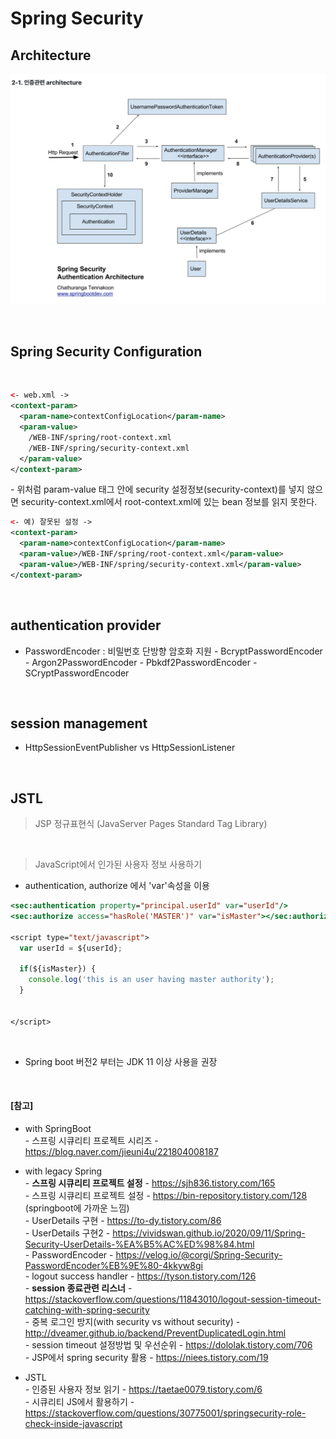 # Spring Security

## **Architecture**

  ![Alt text](./images/spring_security_authentication_architecture.png)

<br>

## Spring Security Configuration
  
  <br>

  ``` xml
  <- web.xml ->
  <context-param>
    <param-name>contextConfigLocation</param-name>
    <param-value>
      /WEB-INF/spring/root-context.xml
      /WEB-INF/spring/security-context.xml
    </param-value>
  </context-param>

  ```
  *-* 위처럼 param-value 태그 안에 security 설정정보(security-context)를 넣지 않으면 security-context.xml에서 root-context.xml에 있는 bean 정보를 읽지 못한다.

  ``` xml
  <- 예) 잘못된 설정 ->
  <context-param>
    <param-name>contextConfigLocation</param-name>
    <param-value>/WEB-INF/spring/root-context.xml</param-value>
    <param-value>/WEB-INF/spring/security-context.xml</param-value>
  </context-param>

  ```


<br>


## authentication provider
  
  - PasswordEncoder : 비밀번호 단방향 암호화 지원
    *-* BcryptPasswordEncoder 
    *-* Argon2PasswordEncoder 
    *-* Pbkdf2PasswordEncoder 
    *-* SCryptPasswordEncoder 

<br>

## session management
  - HttpSessionEventPublisher vs HttpSessionListener

  
<br>


## JSTL
> JSP 정규표현식 (JavaServer Pages Standard Tag Library)

<br>

> JavaScript에서 인가된 사용자 정보 사용하기
* authentication, authorize 에서 'var'속성을 이용
``` jsp
<sec:authentication property="principal.userId" var="userId"/>
<sec:authorize access="hasRole('MASTER')" var="isMaster"></sec:authorize>

<script type="text/javascript">
  var userId = ${userId};

  if(${isMaster}) {
    console.log('this is an user having master authority');
  }


</script>

```




<br>

* Spring boot 버전2 부터는 JDK 11 이상 사용을 권장

<br>

#### [참고]
  * with SpringBoot<br>
  *-* 스프링 시큐리티 프로젝트 시리즈 - https://blog.naver.com/jieuni4u/221804008187<br>
  
  * with legacy Spring<br>
  *-* **스프링 시큐리티 프로젝트 설정** - https://sjh836.tistory.com/165<br>
  *-* 스프링 시큐리티 프로젝트 설정 - https://bin-repository.tistory.com/128   (springboot에 가까운 느낌) <br>
  *-* UserDetails 구현 - https://to-dy.tistory.com/86 <br>
  *-* UserDetails 구현2 - https://vividswan.github.io/2020/09/11/Spring-Security-UserDetails-%EA%B5%AC%ED%98%84.html <br>
  *-* PasswordEncoder - https://velog.io/@corgi/Spring-Security-PasswordEncoder%EB%9E%80-4kkyw8gi<br>
  *-* logout success handler - https://tyson.tistory.com/126<br>
  *-* **session 종료관련 리스너** - https://stackoverflow.com/questions/11843010/logout-session-timeout-catching-with-spring-security<br>
  *-* 중복 로그인 방지(with security vs without security) - http://dveamer.github.io/backend/PreventDuplicatedLogin.html<br>
  *-* session timeout 설정방법 및 우선순위 - https://dololak.tistory.com/706<br>
  *-* JSP에서 spring security 활용 - https://niees.tistory.com/19 <br>

  * JSTL <br>
  *-* 인증된 사용자 정보 읽기 - https://taetae0079.tistory.com/6 <br>
  *-* 시큐리티 JS에서 활용하기 - https://stackoverflow.com/questions/30775001/springsecurity-role-check-inside-javascript <br>